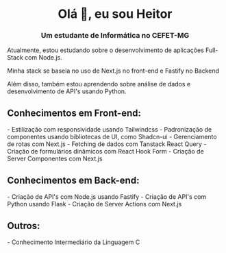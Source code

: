 <h1 align="center">Olá 👋, eu sou Heitor</h1>
<h3 align="center">Um estudante de Informática no CEFET-MG</h3>

Atualmente, estou estudando sobre o desenvolvimento de aplicações Full-Stack com Node.js.

Minha stack se baseia no uso de Next.js no front-end e Fastify no Backend

Além disso, também estou aprendendo sobre análise de dados e desenvolvimento de API's usando Python.

<h2>Conhecimentos em Front-end:</h2>
<p align="left">
- Estilização com responsividade usando Tailwindcss  
- Padronização de componentes usando bibliotecas de UI, como Shadcn-ui  
- Gerenciamento de rotas com Next.js  
- Fetching de dados com Tanstack React Query  
- Criação de formulários dinâmicos com React Hook Form  
- Criação de Server Componentes com Next.js  
</p>

<h2>Conhecimentos em Back-end:</h2>
<p align="left">
- Criação de API's com Node.js usando Fastify  
- Criação de API's com Python usando Flask  
- Criação de Server Actions com Next.js  
</p>

<h2>Outros:</h2>
<p align="left">
- Conhecimento Intermediário da Linguagem C  
</p>
